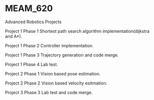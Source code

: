 MEAM_620
========

Advanced Robotics Projects

Project 1 Phase 1
Shortest path search algorithm implementation(dijkstra and A*).

Project 1 Phase 2
Controller implementation.

Project 1 Phase 3
Trajectory generation and code merge.

Project 1 Phase 4
Lab test.

Project 2 Phase 1
Vision based pose estimation.

Project 2 Phase 2
Vision based velocity esitmation.

Project 3 Phase 3
Lab test and code merge.
